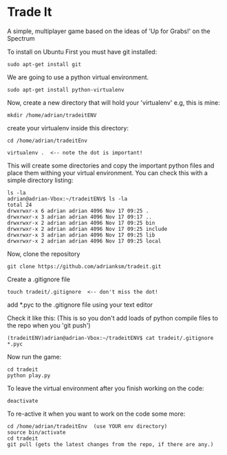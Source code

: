 Trade It
=======

A simple, multiplayer game based on the ideas of 'Up for Grabs!' on the Spectrum


To install on Ubuntu
First you must have git installed:

```
sudo apt-get install git
```


We are going to use a python virtual environment.
```
sudo apt-get install python-virtualenv
```
Now, create a new directory that will hold your 'virtualenv'
e.g, this is mine:
```
mkdir /home/adrian/tradeitENV
```
create your virtualenv inside this directory:
```
cd /home/adrian/tradeitEnv

virtualenv .  <-- note the dot is important!
```

This will create some directories and copy the important python files and place them withing your virtual environment. You can check this with a simple directory listing:

```
ls -la
adrian@adrian-Vbox:~/tradeitENV$ ls -la
total 24
drwxrwxr-x 6 adrian adrian 4096 Nov 17 09:25 .
drwxrwxr-x 3 adrian adrian 4096 Nov 17 09:17 ..
drwxrwxr-x 2 adrian adrian 4096 Nov 17 09:25 bin
drwxrwxr-x 2 adrian adrian 4096 Nov 17 09:25 include
drwxrwxr-x 3 adrian adrian 4096 Nov 17 09:25 lib
drwxrwxr-x 2 adrian adrian 4096 Nov 17 09:25 local
```


Now, clone the repository
```
git clone https://github.com/adrianksm/tradeit.git
```

Create a .gitignore file

```
touch tradeit/.gitignore  <-- don't miss the dot!
```

add *.pyc to the .gitignore file using your text editor

Check it like this: (This is so you don't add loads of python compile files to the repo when you 'git push')

```
(tradeitENV)adrian@adrian-Vbox:~/tradeitENV$ cat tradeit/.gitignore 
*.pyc

```

Now run the game:

```
cd tradeit
python play.py
```

To leave the virtual environment after you finish working on the code:

```
deactivate
```

To re-active it when you want to work on the code some more:
```
cd /home/adrian/tradeitEnv  (use YOUR env directory)
source bin/activate
cd tradeit
git pull (gets the latest changes from the repo, if there are any.)
```


